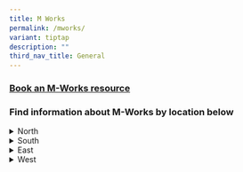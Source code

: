 ```yaml
---
title: M Works
permalink: /mworks/
variant: tiptap
description: ""
third_nav_title: General
---
```

<h3><a href="https://book.defence.gov.sg" rel="noopener noreferrer nofollow" target="_blank">Book an M-Works resource</a></h3>
<h3>Find information about M-Works by location below</h3>
<div data-type="detailGroup" class="isomer-accordion isomer-accordion-white">
<details class="isomer-details">
<summary>North</summary>
<div data-type="detailsContent" class="isomer-details-content">
<h4>M-Works@Chong Pang Camp</h4>
<div class="isomer-image-wrapper">
<img style="width: 100%" height="auto" width="100%" alt="M works Chong Pang Camp" src="/images/M works/mworks_CPC.png">
</div>
<table style="minWidth: 50px">
<colgroup>
<col>
<col>
</colgroup>
<tbody>
<tr>
<td rowspan="1" colspan="1">
<p>Opening hours</p>
</td>
<td rowspan="1" colspan="1">
<p>0800 - 1800hrs</p>
</td>
</tr>
<tr>
<td rowspan="1" colspan="1">
<p>Address</p>
</td>
<td rowspan="1" colspan="1">
<p>481 Sembawang Rd, Blk 22, Level 2, Singapore 757629</p>
</td>
</tr>
<tr>
<td rowspan="1" colspan="1">
<p>Work Terminals</p>
</td>
<td rowspan="1" colspan="1">
<p>Available, see <a href="https://book.defence.gov.sg/#/search" rel="noopener noreferrer nofollow" target="_blank">Book</a> for
more details</p>
</td>
</tr>
<tr>
<td rowspan="1" colspan="1">
<p>Quiet Room/Pod</p>
</td>
<td rowspan="1" colspan="1">
<p>Available</p>
</td>
</tr>
<tr>
<td rowspan="1" colspan="1">
<p>Work Booth</p>
</td>
<td rowspan="1" colspan="1">
<p>Not available</p>
</td>
</tr>
<tr>
<td rowspan="1" colspan="1">
<p>Discussion Room</p>
</td>
<td rowspan="1" colspan="1">
<p>Not available</p>
</td>
</tr>
<tr>
<td rowspan="1" colspan="1">
<p>Meeting Room</p>
</td>
<td rowspan="1" colspan="1">
<p>Not available</p>
</td>
</tr>
<tr>
<td rowspan="1" colspan="1">
<p>Hot Desk</p>
</td>
<td rowspan="1" colspan="1">
<p>Not available</p>
</td>
</tr>
<tr>
<td rowspan="1" colspan="1">
<p>Pantry</p>
</td>
<td rowspan="1" colspan="1">
<p>Not available</p>
</td>
</tr>
<tr>
<td rowspan="1" colspan="1">
<p>Nursing Room</p>
</td>
<td rowspan="1" colspan="1">
<p>Not available</p>
</td>
</tr>
</tbody>
</table>
</div>
</details>
<details class="isomer-details">
<summary>South</summary>
<div data-type="detailsContent" class="isomer-details-content">
<h4>M-Works@DTTB</h4>
<div class="isomer-image-wrapper">
<img style="width: 100%" height="auto" width="100%" alt="M Works DTTB" src="/images/M works/mworks_dttb.png">
</div>
<table style="minWidth: 50px">
<colgroup>
<col>
<col>
</colgroup>
<tbody>
<tr>
<td rowspan="1" colspan="1">
<p>Opening hours</p>
</td>
<td rowspan="1" colspan="1">
<p>0900 - 1700hrs</p>
</td>
</tr>
<tr>
<td rowspan="1" colspan="1">
<p>Address</p>
</td>
<td rowspan="1" colspan="1">
<p>5 Depot Road, Level 7, Singapore 109681</p>
</td>
</tr>
<tr>
<td rowspan="1" colspan="1">
<p>Work Terminals</p>
</td>
<td rowspan="1" colspan="1">
<p>Available, see <a href="https://book.defence.gov.sg/#/search" rel="noopener noreferrer nofollow" target="_blank">Book</a> for
more details</p>
</td>
</tr>
<tr>
<td rowspan="1" colspan="1">
<p>Quiet Room/Pod</p>
</td>
<td rowspan="1" colspan="1">
<p>Available</p>
</td>
</tr>
<tr>
<td rowspan="1" colspan="1">
<p>Work Booth</p>
</td>
<td rowspan="1" colspan="1">
<p>Available</p>
</td>
</tr>
<tr>
<td rowspan="1" colspan="1">
<p>Discussion Room</p>
</td>
<td rowspan="1" colspan="1">
<p>Available</p>
</td>
</tr>
<tr>
<td rowspan="1" colspan="1">
<p>Meeting Room</p>
</td>
<td rowspan="1" colspan="1">
<p>Available</p>
</td>
</tr>
<tr>
<td rowspan="1" colspan="1">
<p>Hot Desk</p>
</td>
<td rowspan="1" colspan="1">
<p>Available</p>
</td>
</tr>
<tr>
<td rowspan="1" colspan="1">
<p>Pantry</p>
</td>
<td rowspan="1" colspan="1">
<p>Available</p>
</td>
</tr>
<tr>
<td rowspan="1" colspan="1">
<p>Nursing Room</p>
</td>
<td rowspan="1" colspan="1">
<p>Available</p>
</td>
</tr>
</tbody>
</table>
<p></p>
<h4>M-Works@Bukit Merah Central</h4>
<p></p>
<div class="isomer-image-wrapper">
<img style="width: 100%" height="auto" width="100%" alt="M Works BMC" src="/images/M works/mworks_bmc.png">
</div>
<table style="minWidth: 50px">
<colgroup>
<col>
<col>
</colgroup>
<tbody>
<tr>
<td rowspan="1" colspan="1">
<p>Opening hours</p>
</td>
<td rowspan="1" colspan="1">
<p>0900 - 1700hrs</p>
</td>
</tr>
<tr>
<td rowspan="1" colspan="1">
<p>Address</p>
</td>
<td rowspan="1" colspan="1">
<p>5 Depot Road, Level 7, Singapore 109681</p>
</td>
</tr>
<tr>
<td rowspan="1" colspan="1">
<p>Work Terminals</p>
</td>
<td rowspan="1" colspan="1">
<p>Available, see <a href="https://book.defence.gov.sg/#/search" rel="noopener noreferrer nofollow" target="_blank">Book</a> for
more details</p>
</td>
</tr>
<tr>
<td rowspan="1" colspan="1">
<p>Quiet Room/Pod</p>
</td>
<td rowspan="1" colspan="1">
<p>Available</p>
</td>
</tr>
<tr>
<td rowspan="1" colspan="1">
<p>Work Booth</p>
</td>
<td rowspan="1" colspan="1">
<p>Not available</p>
</td>
</tr>
<tr>
<td rowspan="1" colspan="1">
<p>Discussion Room</p>
</td>
<td rowspan="1" colspan="1">
<p>Not available</p>
</td>
</tr>
<tr>
<td rowspan="1" colspan="1">
<p>Meeting Room</p>
</td>
<td rowspan="1" colspan="1">
<p>Available</p>
</td>
</tr>
<tr>
<td rowspan="1" colspan="1">
<p>Hot Desk</p>
</td>
<td rowspan="1" colspan="1">
<p>Available</p>
</td>
</tr>
<tr>
<td rowspan="1" colspan="1">
<p>Pantry</p>
</td>
<td rowspan="1" colspan="1">
<p>Available</p>
</td>
</tr>
<tr>
<td rowspan="1" colspan="1">
<p>Nursing Room</p>
</td>
<td rowspan="1" colspan="1">
<p>Available</p>
</td>
</tr>
</tbody>
</table>
<p></p>
</div>
</details>
<details class="isomer-details">
<summary>East</summary>
<div data-type="detailsContent" class="isomer-details-content">
<h4>M-Works@Tampines</h4>
<p></p>
<div class="isomer-image-wrapper">
<img style="width: 100%" height="auto" width="100%" alt="M Works Tampines" src="/images/M works/mworks_tampines.png">
</div>
<table style="width: 0px">
<colgroup></colgroup>
<tbody>
<tr></tr>
</tbody>
</table>
<table style="minWidth: 50px">
<colgroup>
<col>
<col>
</colgroup>
<tbody>
<tr>
<td rowspan="1" colspan="1">
<p>Opening hours</p>
</td>
<td rowspan="1" colspan="1">
<p>0900 - 1700hrs</p>
</td>
</tr>
<tr>
<td rowspan="1" colspan="1">
<p>Address</p>
</td>
<td rowspan="1" colspan="1">
<p>31 Tampines Ave 7, #01-21, Singapore 529620</p>
</td>
</tr>
<tr>
<td rowspan="1" colspan="1">
<p>Work Terminals</p>
</td>
<td rowspan="1" colspan="1">
<p>Available, see <a href="https://book.defence.gov.sg/#/search" rel="noopener noreferrer nofollow" target="_blank">Book</a> for
more details</p>
</td>
</tr>
<tr>
<td rowspan="1" colspan="1">
<p>Quiet Room/Pod</p>
</td>
<td rowspan="1" colspan="1">
<p>Available</p>
</td>
</tr>
<tr>
<td rowspan="1" colspan="1">
<p>Work Booth</p>
</td>
<td rowspan="1" colspan="1">
<p>Available</p>
</td>
</tr>
<tr>
<td rowspan="1" colspan="1">
<p>Discussion Room</p>
</td>
<td rowspan="1" colspan="1">
<p>Available</p>
</td>
</tr>
<tr>
<td rowspan="1" colspan="1">
<p>Meeting Room</p>
</td>
<td rowspan="1" colspan="1">
<p>Available</p>
</td>
</tr>
<tr>
<td rowspan="1" colspan="1">
<p>Hot Desk</p>
</td>
<td rowspan="1" colspan="1">
<p>Available</p>
</td>
</tr>
<tr>
<td rowspan="1" colspan="1">
<p>Pantry</p>
</td>
<td rowspan="1" colspan="1">
<p>Available</p>
</td>
</tr>
<tr>
<td rowspan="1" colspan="1">
<p>Nursing Room</p>
</td>
<td rowspan="1" colspan="1">
<p>Available</p>
</td>
</tr>
</tbody>
</table>
</div>
</details>
<details class="isomer-details">
<summary>West</summary>
<div data-type="detailsContent" class="isomer-details-content">
<h4>M-Works@New CMPB (Coming Soon!)</h4>
<table style="minWidth: 50px">
<colgroup>
<col>
<col>
</colgroup>
<tbody>
<tr>
<td rowspan="1" colspan="1">
<p>Opening hours</p>
</td>
<td rowspan="1" colspan="1">
<p>-</p>
</td>
</tr>
<tr>
<td rowspan="1" colspan="1">
<p>Address</p>
</td>
<td rowspan="1" colspan="1">
<p>-</p>
</td>
</tr>
<tr>
<td rowspan="1" colspan="1">
<p>Work Terminals</p>
</td>
<td rowspan="1" colspan="1">
<p>-</p>
</td>
</tr>
<tr>
<td rowspan="1" colspan="1">
<p>Quiet Room/Pod</p>
</td>
<td rowspan="1" colspan="1">
<p>-</p>
</td>
</tr>
<tr>
<td rowspan="1" colspan="1">
<p>Discussion Room</p>
</td>
<td rowspan="1" colspan="1">
<p>-</p>
</td>
</tr>
<tr>
<td rowspan="1" colspan="1">
<p>Meeting Room</p>
</td>
<td rowspan="1" colspan="1">
<p>-</p>
</td>
</tr>
<tr>
<td rowspan="1" colspan="1">
<p>Hot Desk</p>
</td>
<td rowspan="1" colspan="1">
<p>-</p>
</td>
</tr>
<tr>
<td rowspan="1" colspan="1">
<p>Pantry</p>
</td>
<td rowspan="1" colspan="1">
<p>-</p>
</td>
</tr>
<tr>
<td rowspan="1" colspan="1">
<p>Nursing Room</p>
</td>
<td rowspan="1" colspan="1">
<p>-</p>
</td>
</tr>
</tbody>
</table>
</div>
</details>
</div>
<p></p>
<p></p>